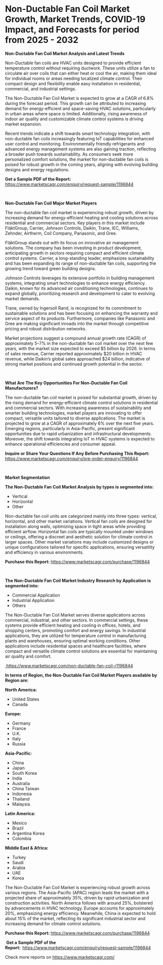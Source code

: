 <p><h1>Non-Ductable Fan Coil Market Growth, Market Trends, COVID-19 Impact, and Forecasts for period from 2025 - 2032</h1></p><p><strong>Non-Ductable Fan Coil Market Analysis and Latest Trends</strong></p>
<p><p>Non-Ductable fan coils are HVAC units designed to provide efficient temperature control without requiring ductwork. These units utilize a fan to circulate air over coils that can either heat or cool the air, making them ideal for individual rooms or areas needing localized climate control. Their compact design and flexibility enable easy installation in residential, commercial, and industrial settings.</p><p>The Non-Ductable Fan Coil Market is expected to grow at a CAGR of 6.8% during the forecast period. This growth can be attributed to increasing demand for energy-efficient and space-saving HVAC solutions, particularly in urban areas where space is limited. Additionally, rising awareness of indoor air quality and customizable climate control systems is driving market expansion. </p><p>Recent trends indicate a shift towards smart technology integration, with non-ductable fan coils increasingly featuring IoT capabilities for enhanced user control and monitoring. Environmentally friendly refrigerants and advanced energy management systems are also gaining traction, reflecting a broader push towards sustainability. As consumers seek more personalized comfort solutions, the market for non-ductable fan coils is poised for robust growth in the coming years, aligning with evolving building designs and energy regulations.</p></p>
<p><strong>Get a Sample PDF of the Report:&nbsp;</strong> <a href="https://www.marketscagr.com/enquiry/request-sample/1196844?utm_campaign=2003&utm_medium=2&utm_source=Github&utm_content=ia&utm_term=28022025&utm_id=non-ductable-fan-coil">https://www.marketscagr.com/enquiry/request-sample/1196844</a></p>
<p>&nbsp;</p>
<p><strong>Non-Ductable Fan Coil Major Market Players</strong></p>
<p><p>The non-ductable fan coil market is experiencing robust growth, driven by increasing demand for energy-efficient heating and cooling solutions across residential and commercial sectors. Key players in this market include FläktGroup, Carrier, Johnson Controls, Daikin, Trane, IEC, Williams, Zehnder, Airtherm, Coil Company, Panasonic, and Gree.</p><p>FläktGroup stands out with its focus on innovative air management solutions. The company has been investing in product development, anticipating growth in sectors requiring compact and efficient climate control systems. Carrier, a long-standing leader, emphasizes sustainability and has been expanding its range of non-ductable fan coils, supporting the growing trend toward green building designs.</p><p>Johnson Controls leverages its extensive portfolio in building management systems, integrating smart technologies to enhance energy efficiency. Daikin, known for its advanced air conditioning technologies, continues to expand globally, prioritizing research and development to cater to evolving market demands.</p><p>Trane, owned by Ingersoll Rand, is recognized for its commitment to sustainable solutions and has been focusing on enhancing the warranty and service aspect of its products. Furthermore, companies like Panasonic and Gree are making significant inroads into the market through competitive pricing and robust distribution networks.</p><p>Market projections suggest a compound annual growth rate (CAGR) of approximately 5–7% in the non-ductable fan coil market over the next few years, with the market size expected to exceed $5 billion by 2026. In terms of sales revenue, Carrier reported approximately $20 billion in HVAC revenue, while Daikin’s global sales approached $24 billion, indicative of strong market positions and continued growth potential in the sector.</p></p>
<p>&nbsp;</p>
<p><strong>What Are The Key Opportunities For Non-Ductable Fan Coil Manufacturers?</strong></p>
<p><p>The non-ductable fan coil market is poised for substantial growth, driven by the rising demand for energy-efficient climate control solutions in residential and commercial sectors. With increasing awareness of sustainability and smarter building technologies, market players are innovating to offer compact, versatile units tailored to diverse applications. The market is projected to grow at a CAGR of approximately 6% over the next five years. Emerging regions, particularly in Asia-Pacific, present significant opportunities due to rapid urbanization and infrastructural developments. Moreover, the shift towards integrating IoT in HVAC systems is expected to enhance operational efficiencies and consumer appeal.</p></p>
<p><strong>Inquire or Share Your Questions If Any Before Purchasing This Report:</strong> <a href="https://www.marketscagr.com/enquiry/pre-order-enquiry/1196844?utm_campaign=2003&utm_medium=2&utm_source=Github&utm_content=ia&utm_term=28022025&utm_id=non-ductable-fan-coil">https://www.marketscagr.com/enquiry/pre-order-enquiry/1196844</a></p>
<p>&nbsp;</p>
<p><strong>Market Segmentation</strong></p>
<p><strong>The Non-Ductable Fan Coil Market Analysis by types is segmented into:</strong></p>
<p><ul><li>Vertical</li><li>Horizontal</li><li>Other</li></ul></p>
<p><p>Non-ductable fan coil units are categorized mainly into three types: vertical, horizontal, and other market variations. Vertical fan coils are designed for installation along walls, optimizing space in tight areas while providing efficient airflow. Horizontal fan coils are typically mounted under windows or ceilings, offering a discreet and aesthetic solution for climate control in larger spaces. Other market variations may include customized designs or unique configurations tailored for specific applications, ensuring versatility and efficiency in various environments.</p></p>
<p><strong>Purchase this Report:&nbsp;</strong><a href="https://www.marketscagr.com/purchase/1196844?utm_campaign=2003&utm_medium=2&utm_source=Github&utm_content=ia&utm_term=28022025&utm_id=non-ductable-fan-coil">https://www.marketscagr.com/purchase/1196844</a></p>
<p>&nbsp;</p>
<p><strong>The Non-Ductable Fan Coil Market Industry Research by Application is segmented into:</strong></p>
<p><ul><li>Commercial Application</li><li>Industrial Application</li><li>Others</li></ul></p>
<p><p>The Non-Ductable Fan Coil Market serves diverse applications across commercial, industrial, and other sectors. In commercial settings, these systems provide efficient heating and cooling in offices, hotels, and shopping centers, promoting comfort and energy savings. In industrial applications, they are utilized for temperature control in manufacturing plants and warehouses, ensuring optimal working conditions. Other applications include residential spaces and healthcare facilities, where compact and versatile climate control solutions are essential for maintaining air quality and comfort.</p></p>
<p><a href="https://www.marketscagr.com/non-ductable-fan-coil-r1196844?utm_campaign=2003&utm_medium=2&utm_source=Github&utm_content=ia&utm_term=28022025&utm_id=non-ductable-fan-coil">&nbsp;https://www.marketscagr.com/non-ductable-fan-coil-r1196844</a></p>
<p><strong>In terms of Region, the Non-Ductable Fan Coil Market Players available by Region are:</strong></p>
<p>
    <p> <strong> North America: </strong>
        <ul>
            <li>United States</li>
            <li>Canada</li>
        </ul>
        </p> 
    <p> <strong> Europe: </strong>
        <ul>
            <li>Germany</li>
            <li>France</li>
            <li>U.K.</li>
            <li>Italy</li>
            <li>Russia</li>
        </ul>
        </p> 
    <p> <strong> Asia-Pacific: </strong>
        <ul>
            <li>China</li>
            <li>Japan</li>
            <li>South Korea</li>
            <li>India</li>
            <li>Australia</li>
            <li>China Taiwan</li>
            <li>Indonesia</li>
            <li>Thailand</li>
            <li>Malaysia</li>
        </ul>
        </p> 
    <p> <strong> Latin America: </strong>
        <ul>
            <li>Mexico</li>
            <li>Brazil</li>
            <li>Argentina Korea</li>
            <li>Colombia</li>
        </ul>
        </p> 
    <p> <strong> Middle East & Africa: </strong>
        <ul>
            <li>Turkey</li>
            <li>Saudi</li>
            <li>Arabia</li>
            <li>UAE</li>
            <li>Korea</li>
        </ul>
    </p>
    </p>
<p><p>The Non-Ductable Fan Coil Market is experiencing robust growth across various regions. The Asia-Pacific (APAC) region leads the market with a projected share of approximately 35%, driven by rapid urbanization and construction activities. North America follows with around 25%, bolstered by advancements in HVAC technology. Europe accounts for approximately 20%, emphasizing energy efficiency. Meanwhile, China is expected to hold about 15% of the market, reflecting its significant industrial sector and increasing demand for climate control solutions.</p></p>
<p><strong>Purchase this Report: </strong><a href="https://www.marketscagr.com/purchase/1196844?utm_campaign=2003&utm_medium=2&utm_source=Github&utm_content=ia&utm_term=28022025&utm_id=non-ductable-fan-coil">https://www.marketscagr.com/purchase/1196844</a></p>
<p>&nbsp;<strong>Get a Sample PDF of the Report:&nbsp;&nbsp;</strong><a href="https://www.marketscagr.com/enquiry/request-sample/1196844?utm_campaign=2003&utm_medium=2&utm_source=Github&utm_content=ia&utm_term=28022025&utm_id=non-ductable-fan-coil">https://www.marketscagr.com/enquiry/request-sample/1196844</a></p>
<p><strong></strong></p>
<p>Check more reports on <a href="https://www.marketscagr.com/?utm_campaign=2003&utm_medium=2&utm_source=Github&utm_content=ia&utm_term=28022025&utm_id=non-ductable-fan-coil">https://www.marketscagr.com/</a></p>